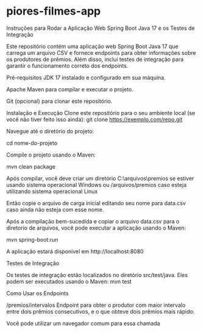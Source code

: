 # piores-filmes-app
Instruções para Rodar a Aplicação Web Spring Boot Java 17 e os Testes de Integração

Este repositório contém uma aplicação web Spring Boot Java 17 que carrega um arquivo CSV e fornece endpoints para obter informações sobre os produtores de prêmios. Além disso, inclui testes de integração para garantir o funcionamento correto dos endpoints.


Pré-requisitos
JDK 17 instalado e configurado em sua máquina.

Apache Maven para compilar e executar o projeto.

Git (opcional) para clonar este repositório.

Instalação e Execução
Clone este repositório para o seu ambiente local (se você não tiver feito isso ainda):
git clone https://exemplo.com/repo.git

Navegue até o diretório do projeto:

cd nome-do-projeto


Compile o projeto usando o Maven:

mvn clean package


Após compilar, você deve criar um diretório C:\arquivos\premios se estiver usando sistema operacional Windows ou /arquivos/premios caso esteja utilizando sistema operacional Linux

Então copie o arquivo de carga inicial editando seu nome para data.csv caso ainda não esteja com esse nome.


Após a compilação bem-sucedida e copiar o arquivo data.csv para o diretorio de arquivos, você pode executar a aplicação usando o Maven:

mvn spring-boot:run


A aplicação estará disponível em http://localhost:8080


Testes de Integração

Os testes de integração estão localizados no diretório src/test/java. Eles podem ser executados usando o Maven:
mvn test



Como Usar os Endpoints

/premios/intervalos Endpoint para obter o produtor com maior intervalo entre dois prêmios consecutivos, e o que
obteve dois prêmios mais rápido.

Você pode utilizar um navegador comum para essa chamada
